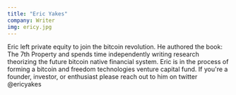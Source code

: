 ```yaml
---
title: "Eric Yakes"
company: Writer
img: ericy.jpg
---
```


Eric left private equity to join the bitcoin revolution. He authored the book: The 7th Property and spends time independently writing research theorizing the future bitcoin native financial system. Eric is in the process of forming a bitcoin and freedom technologies venture capital fund. If you're a founder, investor, or enthusiast please reach out to him on twitter 
@ericyakes